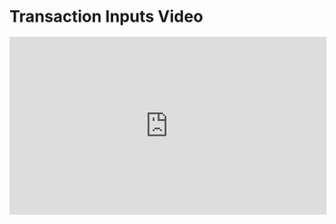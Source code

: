 # Transaction Inputs Video

<iframe width="560" height="315" src="https://www.youtube-nocookie.com/embed/9eqFBrcVgaQ?rel=0" frameborder="0" allow="autoplay; encrypted-media" allowfullscreen></iframe>
